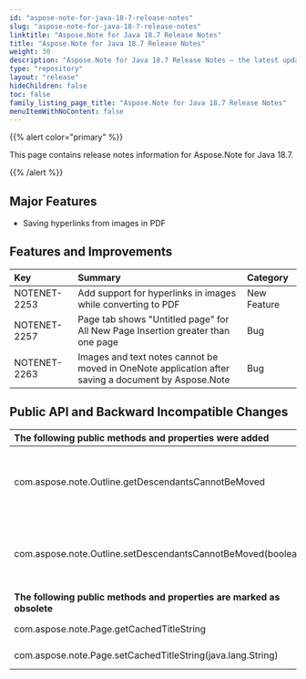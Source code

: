 ```yaml
---
id: "aspose-note-for-java-18-7-release-notes"
slug: "aspose-note-for-java-18-7-release-notes"
linktitle: "Aspose.Note for Java 18.7 Release Notes"
title: "Aspose.Note for Java 18.7 Release Notes"
weight: 30
description: "Aspose.Note for Java 18.7 Release Notes – the latest updates and fixes."
type: "repository"
layout: "release"
hideChildren: false
toc: false
family_listing_page_title: "Aspose.Note for Java 18.7 Release Notes"
menuItemWithNoContent: false
---
```


{{% alert color="primary" %}} 

This page contains release notes information for Aspose.Note for Java 18.7.

{{% /alert %}} 

## **Major Features**
- Saving hyperlinks from images in PDF

## **Features and Improvements**
|**Key**|**Summary**|**Category**|
| :- | :- | :- |
|NOTENET-2253|Add support for hyperlinks in images while converting to PDF|New Feature|
|NOTENET-2257|Page tab shows "Untitled page" for All New Page Insertion greater than one page|Bug|
|NOTENET-2263|Images and text notes cannot be moved in OneNote application after saving a document by Aspose.Note|Bug|
## **Public API and Backward Incompatible Changes**
|**The following public methods and properties were added**|**Description**|
| :- | :- |
|com.aspose.note.Outline.getDescendantsCannotBeMoved|Gets whether descendants of the outline can be moved.|
|com.aspose.note.Outline.setDescendantsCannotBeMoved(boolean)|Sets whether descendants of the outline can be moved.|
|**The following public methods and properties are marked as obsolete**|**Description**|
|com.aspose.note.Page.getCachedTitleString|Gets the title string.|
|com.aspose.note.Page.setCachedTitleString(java.lang.String)|Sets the title string.|

